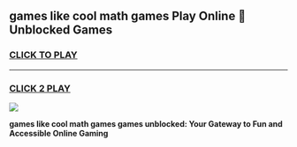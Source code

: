 
## games like cool math games Play Online 👋 Unblocked Games
<h3>
<a href="https://news.freeplayer.one?title=games_like_cool_math_games&ref=17CMG">CLICK TO PLAY</a></h3>
<hr>

<h3>
<a href="https://news.freeplayer.one?title=games_like_cool_math_games&ref=17CMG">CLICK 2 PLAY</a>
  
</h3>

<a href="https://news.freeplayer.one?title=games_like_cool_math_games&ref=17CMG/"><img src="https://clearcache.store/games.png"></a>


**games like cool math games games unblocked: Your Gateway to Fun and Accessible Online Gaming**

